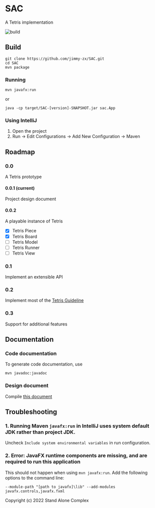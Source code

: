 # SAC
A Tetris implementation

![build](https://github.com/jimmy-zx/SAC/actions/workflows/maven.yml/badge.svg)

## Build

```shell
git clone https://github.com/jimmy-zx/SAC.git
cd SAC
mvn package
```

### Running
```shell
mvn javafx:run
```

or
```shell
java -cp target/SAC-[version]-SNAPSHOT.jar sac.App
```

### Using IntelliJ

1. Open the project
2. Run -> Edit Configurations -> Add New Configuration -> Maven

## Roadmap

### 0.0
A Tetris prototype
#### 0.0.1 (current)
Project design document
#### 0.0.2
A playable instance of Tetris

- [x] Tetris Piece
- [x] Tetris Board
- [ ] Tetris Model
- [ ] Tetris Runner
- [ ] Tetris View
### 0.1
Implement an extensible API
### 0.2
Implement most of the [Tetris Guideline](https://tetris.wiki/Tetris_Guideline)
### 0.3
Support for additional features


## Documentation

### Code documentation
To generate code documentation, use
```shell
mvn javadoc:javadoc
```

### Design document

Compile [this document](/docs/design)

## Troubleshooting

### 1. Running Maven `javafx:run` in IntelliJ uses system default JDK rather than project JDK.

Uncheck `Include system environmental variables` in run configuration.

### 2. Error: JavaFX runtime components are missing, and are required to run this application
This should not happen when using `mvn javafx:run`.
Add the following options to the command line:
```
--module-path "[path to javafx]\lib" --add-modules javafx.controls,javafx.fxml
```

Copyright (c) 2022 Stand Alone Complex
